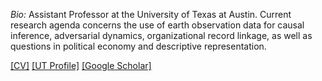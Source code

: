 <!--
**cjerzak/cjerzak** is a ✨ _special_ ✨ repository because its `README.md` (this file) appears on your GitHub profile.
-->

*Bio:* Assistant Professor at the University of Texas at Austin. Current research agenda concerns the use of earth observation data for causal inference, adversarial dynamics, organizational record linkage, as well as questions in political economy and descriptive representation. 

[[CV]](https://connorjerzak.com/bio-cv/) [[UT Profile]](https://scholar.google.com/citations?user=8mpaH74AAAAJ&hl=en) [[Google Scholar]](https://scholar.google.com/citations?user=8mpaH74AAAAJ&hl=en)
